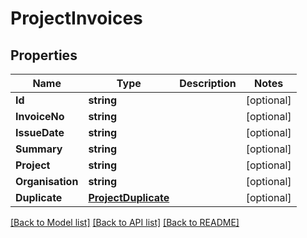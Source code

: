 # ProjectInvoices

## Properties

Name | Type | Description | Notes
------------ | ------------- | ------------- | -------------
**Id** | **string** |  | [optional] 
**InvoiceNo** | **string** |  | [optional] 
**IssueDate** | **string** |  | [optional] 
**Summary** | **string** |  | [optional] 
**Project** | **string** |  | [optional] 
**Organisation** | **string** |  | [optional] 
**Duplicate** | [**ProjectDuplicate**](project_duplicate.md) |  | [optional] 

[[Back to Model list]](../README.md#documentation-for-models) [[Back to API list]](../README.md#documentation-for-api-endpoints) [[Back to README]](../README.md)


